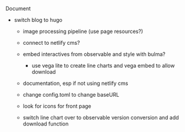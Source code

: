 Document


- switch blog to hugo
	- image processing pipeline (use page resources?)
	- connect to netlify cms?
	- embed interactives from observable and style with bulma?
		- use vega lite to create line charts and vega embed to allow download
	- documentation, esp if not using netlify cms
    - change config.toml to change baseURL
	- look for icons for front page 

	- switch line chart over to observable version conversion and add download function
